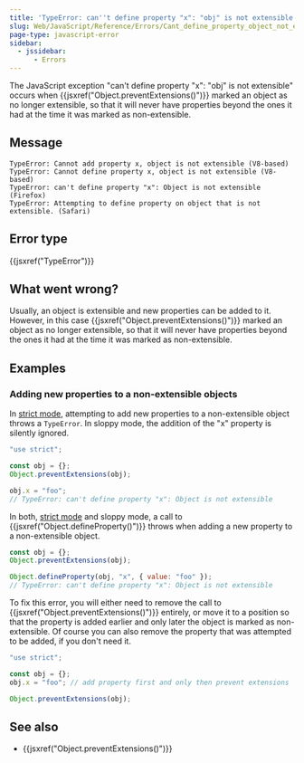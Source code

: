 ```yaml
---
title: 'TypeError: can''t define property "x": "obj" is not extensible'
slug: Web/JavaScript/Reference/Errors/Cant_define_property_object_not_extensible
page-type: javascript-error
sidebar:
  - jssidebar:
      - Errors
---
```


The JavaScript exception "can't define property "x": "obj" is not extensible" occurs
when {{jsxref("Object.preventExtensions()")}} marked an object as no longer extensible,
so that it will never have properties beyond the ones it had at the time it was marked
as non-extensible.

## Message

```plain
TypeError: Cannot add property x, object is not extensible (V8-based)
TypeError: Cannot define property x, object is not extensible (V8-based)
TypeError: can't define property "x": Object is not extensible (Firefox)
TypeError: Attempting to define property on object that is not extensible. (Safari)
```

## Error type

{{jsxref("TypeError")}}

## What went wrong?

Usually, an object is extensible and new properties can be added to it. However, in
this case {{jsxref("Object.preventExtensions()")}} marked an object as no longer
extensible, so that it will never have properties beyond the ones it had at the time it
was marked as non-extensible.

## Examples

### Adding new properties to a non-extensible objects

In [strict mode](/en-US/docs/Web/JavaScript/Reference/Strict_mode),
attempting to add new properties to a non-extensible object throws a
`TypeError`. In sloppy mode, the addition of the "x" property is silently
ignored.

```js example-bad
"use strict";

const obj = {};
Object.preventExtensions(obj);

obj.x = "foo";
// TypeError: can't define property "x": Object is not extensible
```

In both, [strict mode](/en-US/docs/Web/JavaScript/Reference/Strict_mode) and
sloppy mode, a call to {{jsxref("Object.defineProperty()")}} throws when adding a new
property to a non-extensible object.

```js example-bad
const obj = {};
Object.preventExtensions(obj);

Object.defineProperty(obj, "x", { value: "foo" });
// TypeError: can't define property "x": Object is not extensible
```

To fix this error, you will either need to remove the call to
{{jsxref("Object.preventExtensions()")}} entirely, or move it to a position so that the
property is added earlier and only later the object is marked as non-extensible. Of
course you can also remove the property that was attempted to be added, if you don't
need it.

```js example-good
"use strict";

const obj = {};
obj.x = "foo"; // add property first and only then prevent extensions

Object.preventExtensions(obj);
```

## See also

- {{jsxref("Object.preventExtensions()")}}
